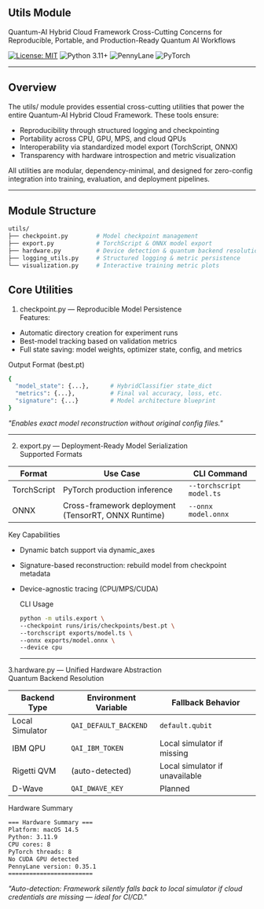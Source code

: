 ## Utils Module

Quantum-AI Hybrid Cloud Framework
Cross-Cutting Concerns for Reproducible, Portable, and Production-Ready Quantum AI Workflows



[![License: MIT](https://img.shields.io/badge/License-MIT-green)](https://opensource.org/licenses/MIT)
![Python 3.11+](https://img.shields.io/badge/Python-3.11+-blue)
![PennyLane](https://img.shields.io/badge/PennyLane-v0.27-orange)
![PyTorch](https://img.shields.io/badge/PyTorch-2.1-red)


---

## Overview

The utils/ module provides essential cross-cutting utilities that power the entire Quantum-AI Hybrid Cloud Framework. These tools ensure:

- Reproducibility through structured logging and checkpointing
- Portability across CPU, GPU, MPS, and cloud QPUs
- Interoperability via standardized model export (TorchScript, ONNX)
- Transparency with hardware introspection and metric visualization

All utilities are modular, dependency-minimal, and designed for zero-config integration into training, evaluation, and deployment pipelines.

---

## Module Structure  
```bash
utils/
├── checkpoint.py        # Model checkpoint management
├── export.py            # TorchScript & ONNX model export
├── hardware.py          # Device detection & quantum backend resolution
├── logging_utils.py     # Structured logging & metric persistence
└── visualization.py     # Interactive training metric plots
```

## Core Utilities
1. checkpoint.py — Reproducible Model Persistence  
   Features:
- Automatic directory creation for experiment runs  
- Best-model tracking based on validation metrics  
- Full state saving: model weights, optimizer state, config, and metrics  

Output Format (best.pt) 
```bash
{
  "model_state": {...},      # HybridClassifier state_dict
  "metrics": {...},          # Final val accuracy, loss, etc.
  "signature": {...}         # Model architecture blueprint
}
```
*"Enables exact model reconstruction without original config files."*

---

2. export.py — Deployment-Ready Model Serialization  
   Supported Formats
   

| Format      | Use Case                                    | CLI Command                |
|------------|--------------------------------------------|---------------------------|
| TorchScript | PyTorch production inference               | `--torchscript model.ts`  |
| ONNX        | Cross-framework deployment (TensorRT, ONNX Runtime) | `--onnx model.onnx`       |

Key Capabilities  

- Dynamic batch support via dynamic_axes  
- Signature-based reconstruction: rebuild model from checkpoint metadata  
- Device-agnostic tracing (CPU/MPS/CUDA)

  
  CLI Usage
  ```bash
  python -m utils.export \
  --checkpoint runs/iris/checkpoints/best.pt \
  --torchscript exports/model.ts \
  --onnx exports/model.onnx \
  --device cpu
  ```

  ---

3.hardware.py — Unified Hardware Abstraction  
   Quantum Backend Resolution  
   

| Backend Type      | Environment Variable       | Fallback Behavior                 |
|------------------|---------------------------|----------------------------------|
| Local Simulator  | `QAI_DEFAULT_BACKEND`     | `default.qubit`                  |
| IBM QPU          | `QAI_IBM_TOKEN`           | Local simulator if missing       |
| Rigetti QVM      | (auto-detected)           | Local simulator if unavailable   |
| D-Wave           | `QAI_DWAVE_KEY`           | Planned                          |


   Hardware Summary  
```bash
=== Hardware Summary ===
Platform: macOS 14.5
Python: 3.11.9
CPU cores: 8
PyTorch threads: 8
No CUDA GPU detected
PennyLane version: 0.35.1
========================
```
*"Auto-detection: Framework silently falls back to local simulator if cloud credentials are missing — ideal for CI/CD."*  




   
